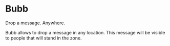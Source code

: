 # Bubb

Drop a message. Anywhere.

Bubb allows to drop a message in any location. This message will be visible to people that will stand in the zone.
